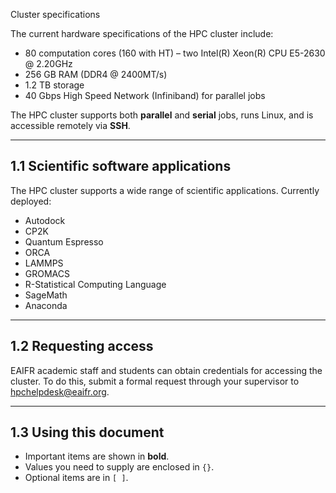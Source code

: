 Cluster specifications

The current hardware specifications of the HPC cluster include:

- 80 computation cores (160 with HT) – two Intel(R) Xeon(R) CPU E5-2630 @ 2.20GHz  
- 256 GB RAM (DDR4 @ 2400MT/s)  
- 1.2 TB storage  
- 40 Gbps High Speed Network (Infiniband) for parallel jobs  

The HPC cluster supports both **parallel** and **serial** jobs, runs Linux, and is accessible remotely via **SSH**.

---

## 1.1 Scientific software applications

The HPC cluster supports a wide range of scientific applications. Currently deployed:

- Autodock
- CP2K  
- Quantum Espresso
- ORCA
- LAMMPS
- GROMACS  
- R-Statistical Computing Language  
- SageMath  
- Anaconda  

---

## 1.2 Requesting access

EAIFR academic staff and students can obtain credentials for accessing the cluster.
To do this, submit a formal request through your supervisor to hpchelpdesk@eaifr.org.

---

## 1.3 Using this document

- Important items are shown in **bold**.  
- Values you need to supply are enclosed in `{}`.  
- Optional items are in `[ ]`.


